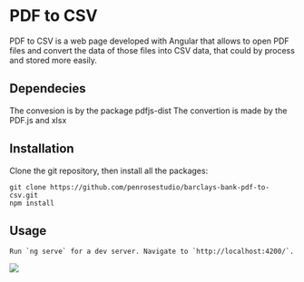 # PDF to CSV

PDF to CSV is a web page developed with Angular that allows to open PDF files and convert the data of those files into CSV data, that could by process and stored more easily.

## Dependecies
The convesion is by the package pdfjs-dist The convertion is made by the PDF.js and 
xlsx

## Installation

Clone the git repository, then install all the packages:

    git clone https://github.com/penrosestudio/barclays-bank-pdf-to-csv.git
    npm install

## Usage
    Run `ng serve` for a dev server. Navigate to `http://localhost:4200/`. 

![](pdftocsv.gif)